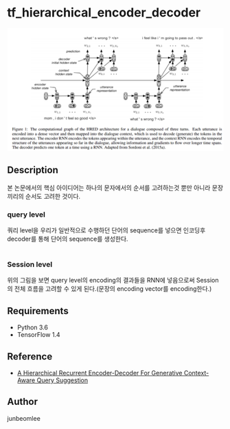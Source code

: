 # tf_hierarchical_encoder_decoder

![hierarchical_encoder_decoder](hierarchical_encoder_decoder.png)


## Description
본 논문에서의 핵심 아이디어는 하나의 문자에서의 순서를 고려하는것 뿐만 아니라 문장끼리의 순서도 고려한 것이다. 

### query level
쿼리 level을 우리가 일반적으로 수행하던 단어의 sequence를 넣으면 인코딩후 decoder를 통해 단어의 sequence를 생성한다.
<br>
<br>
### Session level
위의 그림을 보면 query level의 encoding의 결과들을 RNN에 넣음으로써 Session의 전체 흐름을 고려할 수 있게 된다.(문장의 encoding vector를 encoding한다.)

## Requirements

- Python 3.6
- TensorFlow 1.4

## Reference

- [A Hierarchical Recurrent Encoder-Decoder For Generative Context-Aware Query Suggestion](https://arxiv.org/abs/1507.02221)

## Author
junbeomlee
